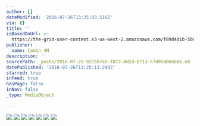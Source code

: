 ```yaml
---
author: []
dateModified: '2016-07-26T13:25:03.516Z'
via: {}
title: ''
isBasedOnUrl: >-
  https://the-grid-user-content.s3-us-west-2.amazonaws.com/f89d4d1b-5b01-4c82-b569-74d5412aef08.jpg
publisher:
  name: Camin 4M
description: ''
sourcePath: _posts/2016-07-25-9275b7e2-f072-4d2d-b713-574954066bbb.md
datePublished: '2016-07-26T13:25:13.248Z'
starred: true
inFeed: true
hasPage: false
inNav: false
_type: MediaObject

---
```

![](https://the-grid-user-content.s3-us-west-2.amazonaws.com/d81ac637-a928-4ec9-991c-213b1e00a7c9.jpg)
![](https://the-grid-user-content.s3-us-west-2.amazonaws.com/8d325b14-03ee-4c64-bf65-9be1517182dc.jpg)
![](https://the-grid-user-content.s3-us-west-2.amazonaws.com/20db8868-35f7-48cb-8f07-1765910c6e64.jpg)
![](https://the-grid-user-content.s3-us-west-2.amazonaws.com/56da34b5-fbf8-47e9-8cef-c45ed6eb221a.jpg)
![](https://the-grid-user-content.s3-us-west-2.amazonaws.com/f557607d-80d0-4d05-8bd0-4f0a4b59e6bc.jpg)
![](https://the-grid-user-content.s3-us-west-2.amazonaws.com/ddb191da-c894-4889-9dbd-d2b18596466c.jpg)
![](https://the-grid-user-content.s3-us-west-2.amazonaws.com/316d2175-af18-48df-9903-53627faf89d6.jpg)